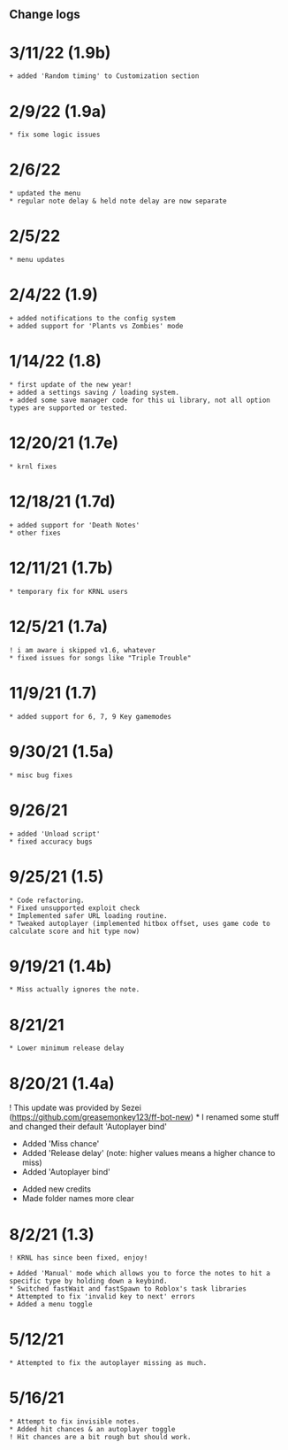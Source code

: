 ## Change logs

# 3/11/22 (1.9b)
	+ added 'Random timing' to Customization section

# 2/9/22 (1.9a)
	* fix some logic issues

# 2/6/22
	* updated the menu
	* regular note delay & held note delay are now separate

# 2/5/22
	* menu updates

# 2/4/22 (1.9)
	+ added notifications to the config system
	+ added support for 'Plants vs Zombies' mode

# 1/14/22 (1.8)
	* first update of the new year!
    + added a settings saving / loading system.
    + added some save manager code for this ui library, not all option types are supported or tested.

# 12/20/21 (1.7e)
	* krnl fixes

# 12/18/21 (1.7d)
	+ added support for 'Death Notes'
	* other fixes

# 12/11/21 (1.7b)
	* temporary fix for KRNL users

# 12/5/21 (1.7a)
	! i am aware i skipped v1.6, whatever
	* fixed issues for songs like "Triple Trouble"

# 11/9/21 (1.7)
	* added support for 6, 7, 9 Key gamemodes

# 9/30/21 (1.5a)
	* misc bug fixes

# 9/26/21
	+ added 'Unload script'
	* fixed accuracy bugs

# 9/25/21 (1.5)
	* Code refactoring.
    * Fixed unsupported exploit check
    * Implemented safer URL loading routine.
    * Tweaked autoplayer (implemented hitbox offset, uses game code to calculate score and hit type now)

# 9/19/21 (1.4b)
	* Miss actually ignores the note.

# 8/21/21
	* Lower minimum release delay

# 8/20/21 (1.4a)
   ! This update was provided by Sezei (https://github.com/greasemonkey123/ff-bot-new)
       * I renamed some stuff and changed their default 'Autoplayer bind'

   + Added 'Miss chance'
   + Added 'Release delay' (note: higher values means a higher chance to miss)
   + Added 'Autoplayer bind'
   * Added new credits
   * Made folder names more clear

# 8/2/21 (1.3)
    ! KRNL has since been fixed, enjoy!

    + Added 'Manual' mode which allows you to force the notes to hit a specific type by holding down a keybind.
    * Switched fastWait and fastSpawn to Roblox's task libraries
    * Attempted to fix 'invalid key to next' errors
    + Added a menu toggle

# 5/12/21
    * Attempted to fix the autoplayer missing as much.

# 5/16/21
    * Attempt to fix invisible notes.
    * Added hit chances & an autoplayer toggle
    ! Hit chances are a bit rough but should work.